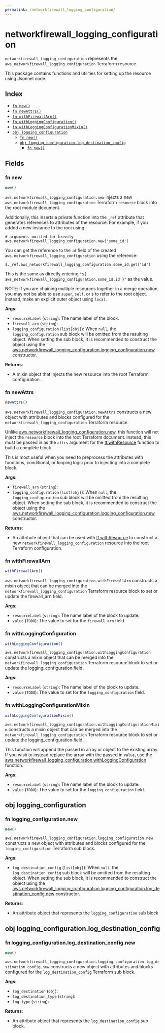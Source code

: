 ```yaml
---
permalink: /networkfirewall_logging_configuration/
---
```


# networkfirewall_logging_configuration

`networkfirewall_logging_configuration` represents the `aws_networkfirewall_logging_configuration` Terraform resource.



This package contains functions and utilities for setting up the resource using Jsonnet code.


## Index

* [`fn new()`](#fn-new)
* [`fn newAttrs()`](#fn-newattrs)
* [`fn withFirewallArn()`](#fn-withfirewallarn)
* [`fn withLoggingConfiguration()`](#fn-withloggingconfiguration)
* [`fn withLoggingConfigurationMixin()`](#fn-withloggingconfigurationmixin)
* [`obj logging_configuration`](#obj-logging_configuration)
  * [`fn new()`](#fn-logging_configurationnew)
  * [`obj logging_configuration.log_destination_config`](#obj-logging_configurationlog_destination_config)
    * [`fn new()`](#fn-logging_configurationlog_destination_confignew)

## Fields

### fn new

```ts
new()
```


`aws.networkfirewall_logging_configuration.new` injects a new `aws_networkfirewall_logging_configuration` Terraform `resource`
block into the root module document.

Additionally, this inserts a private function into the `_ref` attribute that generates references to attributes of the
resource. For example, if you added a new instance to the root using:

    # arguments omitted for brevity
    aws.networkfirewall_logging_configuration.new('some_id')

You can get the reference to the `id` field of the created `aws.networkfirewall_logging_configuration` using the reference:

    $._ref.aws_networkfirewall_logging_configuration.some_id.get('id')

This is the same as directly entering `"${ aws_networkfirewall_logging_configuration.some_id.id }"` as the value.

NOTE: if you are chaining multiple resources together in a merge operation, you may not be able to use `super`, `self`,
or `$` to refer to the root object. Instead, make an explicit outer object using `local`.

**Args**:
  - `resourceLabel` (`string`): The name label of the block.
  - `firewall_arn` (`string`): 
  - `logging_configuration` (`list[obj]`):  When `null`, the `logging_configuration` sub block will be omitted from the resulting object. When setting the sub block, it is recommended to construct the object using the [aws.networkfirewall_logging_configuration.logging_configuration.new](#fn-networkfirewallloggingconfigurationloggingconfigurationnew) constructor.

**Returns**:
- A mixin object that injects the new resource into the root Terraform configuration.


### fn newAttrs

```ts
newAttrs()
```


`aws.networkfirewall_logging_configuration.newAttrs` constructs a new object with attributes and blocks configured for the `networkfirewall_logging_configuration`
Terraform resource.

Unlike [aws.networkfirewall_logging_configuration.new](#fn-networkfirewallloggingconfigurationnew), this function will not inject the `resource`
block into the root Terraform document. Instead, this must be passed in as the `attrs` argument for the
[tf.withResource](https://github.com/tf-libsonnet/core/tree/main/docs#fn-withresource) function to build a complete block.

This is most useful when you need to preprocess the attributes with functions, conditional, or looping logic prior to
injecting into a complete block.

**Args**:
  - `firewall_arn` (`string`): 
  - `logging_configuration` (`list[obj]`):  When `null`, the `logging_configuration` sub block will be omitted from the resulting object. When setting the sub block, it is recommended to construct the object using the [aws.networkfirewall_logging_configuration.logging_configuration.new](#fn-networkfirewallloggingconfigurationloggingconfigurationnew) constructor.

**Returns**:
  - An attribute object that can be used with [tf.withResource](https://github.com/tf-libsonnet/core/tree/main/docs#fn-withresource) to construct a new `networkfirewall_logging_configuration` resource into the root Terraform configuration.


### fn withFirewallArn

```ts
withFirewallArn()
```

`aws.networkfirewall_logging_configuration.withFirewallArn` constructs a mixin object that can be merged into the `networkfirewall_logging_configuration`
Terraform resource block to set or update the firewall_arn field.



**Args**:
  - `resourceLabel` (`string`): The name label of the block to update.
  - `value` (`TODO`): The value to set for the `firewall_arn` field.


### fn withLoggingConfiguration

```ts
withLoggingConfiguration()
```

`aws.networkfirewall_logging_configuration.withLoggingConfiguration` constructs a mixin object that can be merged into the `networkfirewall_logging_configuration`
Terraform resource block to set or update the logging_configuration field.



**Args**:
  - `resourceLabel` (`string`): The name label of the block to update.
  - `value` (`TODO`): The value to set for the `logging_configuration` field.


### fn withLoggingConfigurationMixin

```ts
withLoggingConfigurationMixin()
```

`aws.networkfirewall_logging_configuration.withLoggingConfigurationMixin` constructs a mixin object that can be merged into the `networkfirewall_logging_configuration`
Terraform resource block to set or update the logging_configuration field.

This function will append the passed in array or object to the existing array. If you wish
to instead replace the array with the passed in `value`, use the [aws.networkfirewall_logging_configuration.withLoggingConfiguration](TODO)
function.


**Args**:
  - `resourceLabel` (`string`): The name label of the block to update.
  - `value` (`TODO`): The value to set for the `logging_configuration` field.


## obj logging_configuration



### fn logging_configuration.new

```ts
new()
```


`aws.networkfirewall_logging_configuration.logging_configuration.new` constructs a new object with attributes and blocks configured for the `logging_configuration`
Terraform sub block.



**Args**:
  - `log_destination_config` (`list[obj]`):  When `null`, the `log_destination_config` sub block will be omitted from the resulting object. When setting the sub block, it is recommended to construct the object using the [aws.networkfirewall_logging_configuration.logging_configuration.log_destination_config.new](#fn-loggingconfigurationlogdestinationconfignew) constructor.

**Returns**:
  - An attribute object that represents the `logging_configuration` sub block.


## obj logging_configuration.log_destination_config



### fn logging_configuration.log_destination_config.new

```ts
new()
```


`aws.networkfirewall_logging_configuration.logging_configuration.log_destination_config.new` constructs a new object with attributes and blocks configured for the `log_destination_config`
Terraform sub block.



**Args**:
  - `log_destination` (`obj`): 
  - `log_destination_type` (`string`): 
  - `log_type` (`string`): 

**Returns**:
  - An attribute object that represents the `log_destination_config` sub block.
